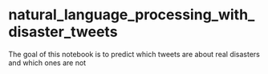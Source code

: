 # natural_language_processing_with_disaster_tweets

The goal of this notebook is to predict which tweets are about real disasters and which ones are not
